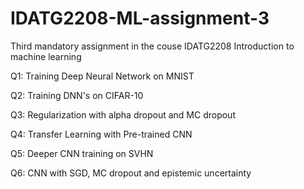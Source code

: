 # IDATG2208-ML-assignment-3
Third mandatory assignment in the couse IDATG2208 Introduction to machine learning 

Q1: Training Deep Neural Network on MNIST

Q2: Training DNN's on CIFAR-10

Q3: Regularization with alpha dropout and MC dropout

Q4: Transfer Learning with Pre-trained CNN

Q5: Deeper CNN training on SVHN 

Q6: CNN with SGD, MC dropout and epistemic uncertainty 